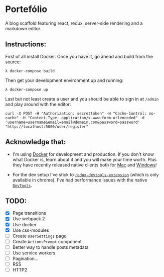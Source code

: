 # Portefólio

A blog scaffold featuring react, redux, server-side rendering and a markdown editor.

## Instructions:

First of all install Docker. Once you have it, go ahead and build from the source:

```shell
λ docker-compose build
```

Then get your development environment up and running:

```shell
λ docker-compose up
```

Last but not least create a user and you should be able to sign in at `/admin` and play around with the editor:

```curl
curl -X POST -H "Authorization: secrettoken" -H "Cache-Control: no-cache" -H "Content-Type: application/x-www-form-urlencoded" -d 'username=username&email=email@domain.com&password=password' "http://localhost:5000/user/register"
```
## Acknowledge that:

- I'm using [Docker](http://www.docker.com/) for development and production. If you don't know what Docker is, learn about it and you will make your time worth. Plus they have recently released native clients both for [Mac](http://www.docker.com/products/docker#/mac) and [Windows](http://www.docker.com/products/docker#/windows)!

- For the dev setup I've stick to [`redux-devtools-extension`](https://github.com/zalmoxisus/redux-devtools-extension) (which is only available in chrome). I've had performance issues with the native [`DevTools`](https://github.com/gaearon/redux-devtools).

## TODO:

- [x] Page transitions
- [x] Use webpack 2
- [x] Use docker
- [x] Use css-modules
- [ ] Create `UserSettings` page
- [ ] Create `ActionsPrompt` component
- [ ] Better way to handle posts metadata
- [ ] Use service workers
- [ ] Pagination...
- [ ] RSS
- [ ] HTTP2
